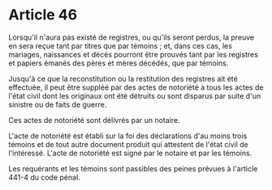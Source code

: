 # Article 46

Lorsqu'il n'aura pas existé de registres, ou qu'ils seront perdus, la preuve en sera reçue tant par titres que par témoins ; et, dans ces cas, les mariages, naissances et décès pourront être prouvés tant par les registres et papiers émanés des pères et mères décédés, que par témoins.

Jusqu'à ce que la reconstitution ou la restitution des registres ait été effectuée, il peut être suppléé par des actes de notoriété à tous les actes de l'état civil dont les originaux ont été détruits ou sont disparus par suite d'un sinistre ou de faits de guerre.

Ces actes de notoriété sont délivrés par un notaire.

L'acte de notoriété est établi sur la foi des déclarations d'au moins trois témoins et de tout autre document produit qui attestent de l'état civil de l'intéressé. L'acte de notoriété est signé par le notaire et par les témoins.

Les requérants et les témoins sont passibles des peines prévues à l'article 441-4 du code pénal.
